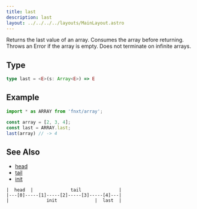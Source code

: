 ```yaml
---
title: last
description: last
layout: ../../../../layouts/MainLayout.astro
---
```

Returns the last value of an array. Consumes the array before returning.
Throws an Error if the array is empty.
Does not terminate on infinite arrays.

## Type

```ts
type last = <E>(s: Array<E>) => E
```

## Example

```ts
import * as ARRAY from 'fnxt/array';

const array = [2, 3, 4];
const last = ARRAY.last;
last(array) // -> 4
```

## See Also
- [head](/core/en/array/operator/head)
- [tail](/core/en/array/operator/tail)
- [init](/core/en/array/operator/init)

```
|  head  |              tail              |
|---[0]-----[1]-----[2]-----[3]-----[4]---|
|              init              |  last  |
```
